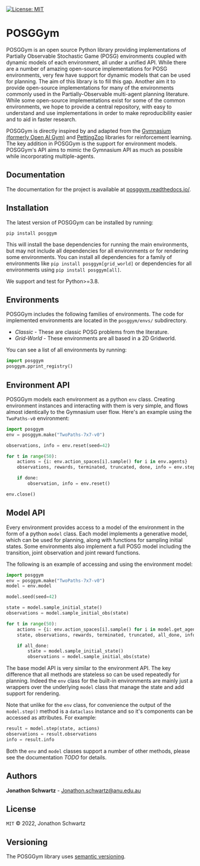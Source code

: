 [![License: MIT](https://img.shields.io/badge/License-MIT-yellow.svg)](https://opensource.org/licenses/MIT)

# POSGGym

POSGGym is an open source Python library providing implementations of Partially Observable Stochastic Game (POSG) environments coupled with dynamic models of each environment, all under a unified API. While there are a number of amazing open-source implementations for POSG environments, very few have support for dynamic models that can be used for planning. The aim of this library is to fill this gap. Another aim it to provide open-source implementations for many of the environments commonly used in the Partially-Observable multi-agent planning literature. While some open-source implementations exist for some of the common environments, we hope to provide a central repository, with easy to understand and use implementations in order to make reproducibility easier and to aid in faster research.

POSGGym is directly inspired by and adapted from the [Gymnasium (formerly Open AI Gym)](https://gymnasium.farama.org/) and [PettingZoo](https://pettingzoo.farama.org/) libraries for reinforcement learning. The key addition in POSGGym is the support for environment models. POSGGym's API aims to mimic the Gymnasium API as much as possible while incorporating multiple-agents.


## Documentation

The documentation for the project is available at [posggym.readthedocs.io/](https://posggym.readthedocs.io/).


## Installation

The latest version of POSGGym can be installed by running:

```
pip install posggym
```

This will install the base dependencies for running the main environments, but may not include all dependencies for all environments or for rendering some environments. You can install all dependencies for a family of environments like `pip install posggym[grid_world]` or dependencies for all environments using `pip install posggym[all]`.

We support and test for Python>=3.8.


## Environments

POSGGym includes the following families of environments. The code for implemented environments are located in the `posggym/envs/` subdirectory.

- *Classic* - These are classic POSG problems from the literature.
- *Grid-World* - These environments are all based in a 2D Gridworld.

You can see a list of all environments by running:

```python
import posggym
posggym.pprint_registry()

```


## Environment API

POSGGym models each environment as a python `env` class. Creating environment instances and interacting with them is very simple, and flows almost identically to the Gymnasium user flow. Here's an example using the `TwoPaths-v0` environment:

```python
import posggym
env = posggym.make("TwoPaths-7x7-v0")

observations, info = env.reset(seed=42)

for t in range(50):
    actions = {i: env.action_spaces[i].sample() for i in env.agents}
    observations, rewards, terminated, truncated, done, info = env.step(actions)

    if done:
        observation, info = env.reset()

env.close()
```


## Model API

Every environment provides access to a model of the environment in the form of a python `model` class. Each model implements a generative model, which can be used for planning, along with functions for sampling initial states. Some environments also implement a full POSG model including the transition, joint observation and joint reward functions.

The following is an example of accessing and using the environment model:


```python
import posggym
env = posggym.make("TwoPaths-7x7-v0")
model = env.model

model.seed(seed=42)

state = model.sample_initial_state()
observations = model.sample_initial_obs(state)

for t in range(50):
    actions = {i: env.action_spaces[i].sample() for i in model.get_agents(state)}
    state, observations, rewards, terminated, truncated, all_done, info = model.step(state, actions)

    if all_done:
        state = model.sample_initial_state()
        observations = model.sample_initial_obs(state)
```

The base model API is very similar to the environment API. The key difference that all methods are stateless so can be used repeatedly for planning. Indeed the `env` class for the built-in environments are mainly just a wrappers over the underlying `model` class that manage the state and add support for rendering.

Note that unlike for the `env` class, for convenience the output of the `model.step()` method is a `dataclass` instance and so it's components can be accessed as attributes. For example:

```python
result = model.step(state, actions)
observations = result.observations
info = result.info
```

Both the `env` and `model` classes support a number of other methods, please see the documentation *TODO* for details.


## Authors

**Jonathon Schwartz** - Jonathon.schwartz@anu.edu.au


## License

`MIT` © 2022, Jonathon Schwartz


## Versioning

The POSGGym library uses [semantic versioning](https://semver.org/).
